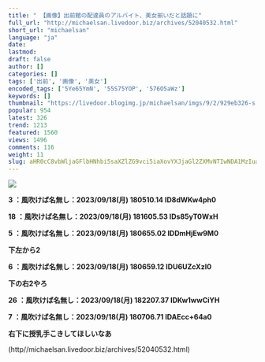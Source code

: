 ```yaml
---
title: " 【画像】出前館の配達員のアルバイト、美女揃いだと話題に"
full_url: "http://michaelsan.livedoor.biz/archives/52040532.html"
short_url: "michaelsan"
language: "ja"
date: 
lastmod: 
draft: false
author: []
categories: []
tags: ['出前', '画像', '美女']
encoded_tags: ['5Ye65YmN', '55S75YOP', '576O5aWz']
keywords: []
thumbnail: "https://livedoor.blogimg.jp/michaelsan/imgs/9/2/929eb326-s.jpg"
popular: 954
latest: 326
trend: 1213
featured: 1560
views: 1496
comments: 116
weight: 11
slug: aHR0cC8vbWljaGFlbHNhbi5saXZlZG9vci5iaXovYXJjaGl2ZXMvNTIwNDA1MzIuaHRtbA==
---
```


![](https://livedoor.blogimg.jp/michaelsan/imgs/9/2/929eb326-s.jpg)

<b><p>3 ：風吹けば名無し：2023/09/18(月) 180510.14 ID8dWKw4ph0</p><p>18 ：風吹けば名無し：2023/09/18(月) 181605.53 IDs85yT0WxH</p><p>5 ：風吹けば名無し：2023/09/18(月) 180655.02 IDDmHjEw9M0</p><p>下左から2</p><p>6 ：風吹けば名無し：2023/09/18(月) 180659.12 IDU6UZcXzI0</p><p>下の右2やろ</p><p>26 ：風吹けば名無し：2023/09/18(月) 182207.37 IDKw1wwCiYH</p><p>7 ：風吹けば名無し：2023/09/18(月) 180706.71 IDAEcc+64a0</p><p>右下に授乳手こきしてほしいなあ</p></b>

(http//michaelsan.livedoor.biz/archives/52040532.html)
